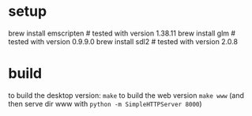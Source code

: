 
# setup

brew install emscripten # tested with version 1.38.11
brew install glm # tested with version 0.9.9.0
brew install sdl2 # tested with version 2.0.8

# build

to build the desktop version: `make`
to build the web version `make www` (and then serve dir www with `python -m SimpleHTTPServer 8000`)
